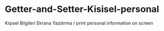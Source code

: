 # Getter-and-Setter-Kisisel-personal
Kişisel Bilgileri Ekrana Yazdırma / print personal information on screen
